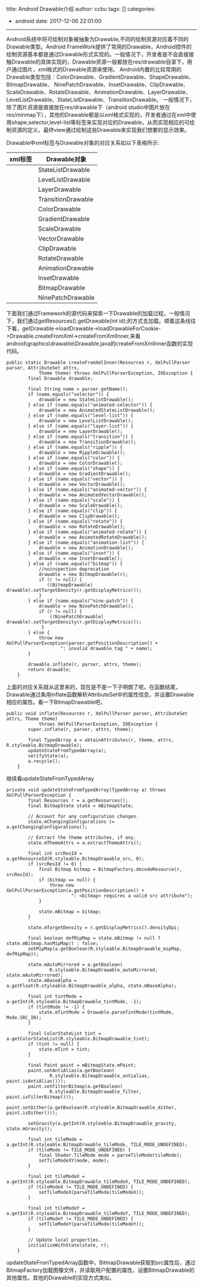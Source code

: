 title: Android Drawable介绍
author: ccbu
tags: []
categories:
  - android
date: 2017-12-06 22:01:00
---

Android系统中将可绘制对象被抽象为Drawable,不同的绘制资源对应着不同的Drawable类型。Android FrameWork提供了常用的Drawable，Android控件的绘制资源基本都是通过Drawable形式实现的。一般情况下，开发者是不会直接接触Drawable的具体实现的，Drawable资源一般都放在res/drawable目录下，用户通过图片，xml格式的Drawable资源来使用。 Android内置的比较常用的Drawable类型包括：ColorDrawable、GradientDrawable、ShapeDrawable、BitmapDrawable、 NinePatchDrawable、InsetDrawable、ClipDrawable、ScaleDrawable、RotateDrawable、AnimationDrawable、LayerDrawable、LevelListDrawable、StateListDrawable、TransitionDrawable。 一般情况下，除了图片资源是直接放在res/drawable下（android studio中图片放在res/minmap下），其他的Drawable都是以xml格式实现的，开发者通过在xml中使用shape,selector,level-list等标签来实现对应的Drawable，从而实现相应的可绘制资源的定义，最终view通过绘制这些Drawable来实现我们想要的显示效果。

Drawable中xml标签与Drawable对象的对应关系如以下表格所示:

| xml标签 | Drawable对象 |
| ---- | ---- |
| <selector> | StateListDrawable |
| <level-list> | LevelListDrawable |
| <layer-list> | LayerDrawable |
| <transition> | TransitionDrawable |
| <color> | ColorDrawable |
| <shape> | GradientDrawable |
| <scale> | ScaleDrawable |
| <vector> | VectorDrawable |
| <clip> | ClipDrawable |
| <rotate> | RotateDrawable |
| <anination-list> | AnimationDrawable |
| <inset> | InsetDrawable |
| <bitmap> | BitmapDrawable |
| <nine-patch> | NinePatchDrawable |

下面我们通过Framework的源代码来探索一下Drawable的加载过程，一般情况下，我们通过getResources().getDrawable(int id);的方式去加载。顺着这条线往下看，getDrawable->loadDrawable->loadDrawableForCookie->Drawable.createFromXml->createFromXmlInner,来看android\graphics\drawable\Drawable.java的createFromXmlInner函数的实现代码。
```
public static Drawable createFromXmlInner(Resources r, XmlPullParser parser, AttributeSet attrs,
            Theme theme) throws XmlPullParserException, IOException {
        final Drawable drawable;

        final String name = parser.getName();
        if (name.equals("selector")) {
            drawable = new StateListDrawable();
        } else if (name.equals("animated-selector")) {
            drawable = new AnimatedStateListDrawable();
        } else if (name.equals("level-list")) {
            drawable = new LevelListDrawable();
        } else if (name.equals("layer-list")) {
            drawable = new LayerDrawable();
        } else if (name.equals("transition")) {
            drawable = new TransitionDrawable();
        } else if (name.equals("ripple")) {
            drawable = new RippleDrawable();
        } else if (name.equals("color")) {
            drawable = new ColorDrawable();
        } else if (name.equals("shape")) {
            drawable = new GradientDrawable();
        } else if (name.equals("vector")) {
            drawable = new VectorDrawable();
        } else if (name.equals("animated-vector")) {
            drawable = new AnimatedVectorDrawable();
        } else if (name.equals("scale")) {
            drawable = new ScaleDrawable();
        } else if (name.equals("clip")) {
            drawable = new ClipDrawable();
        } else if (name.equals("rotate")) {
            drawable = new RotateDrawable();
        } else if (name.equals("animated-rotate")) {
            drawable = new AnimatedRotateDrawable();
        } else if (name.equals("animation-list")) {
            drawable = new AnimationDrawable();
        } else if (name.equals("inset")) {
            drawable = new InsetDrawable();
        } else if (name.equals("bitmap")) {
            //noinspection deprecation
            drawable = new BitmapDrawable(r);
            if (r != null) {
               ((BitmapDrawable) drawable).setTargetDensity(r.getDisplayMetrics());
            }
        } else if (name.equals("nine-patch")) {
            drawable = new NinePatchDrawable();
            if (r != null) {
                ((NinePatchDrawable) drawable).setTargetDensity(r.getDisplayMetrics());
             }
        } else {
            throw new XmlPullParserException(parser.getPositionDescription() +
                    ": invalid drawable tag " + name);
        }

        drawable.inflate(r, parser, attrs, theme);
        return drawable;
    }
```
上面的对应关系就从这里来的，现在是不是一下子明朗了呢。在函数结尾，Drawable通过条用inflate函数解析AttributeSet中的属性信息，并设置Drawable相应的属性。看一下BitmapDrawable吧，
```
public void inflate(Resources r, XmlPullParser parser, AttributeSet attrs, Theme theme)
            throws XmlPullParserException, IOException {
        super.inflate(r, parser, attrs, theme);

        final TypedArray a = obtainAttributes(r, theme, attrs, R.styleable.BitmapDrawable);
        updateStateFromTypedArray(a);
        verifyState(a);
        a.recycle();
    }
```
继续看updateStateFromTypedArray
```
private void updateStateFromTypedArray(TypedArray a) throws XmlPullParserException {
        final Resources r = a.getResources();
        final BitmapState state = mBitmapState;

        // Account for any configuration changes.
        state.mChangingConfigurations |= a.getChangingConfigurations();

        // Extract the theme attributes, if any.
        state.mThemeAttrs = a.extractThemeAttrs();

        final int srcResId = a.getResourceId(R.styleable.BitmapDrawable_src, 0);
        if (srcResId != 0) {
            final Bitmap bitmap = BitmapFactory.decodeResource(r, srcResId);
            if (bitmap == null) {
                throw new XmlPullParserException(a.getPositionDescription() +
                        ": <bitmap> requires a valid src attribute");
            }

            state.mBitmap = bitmap;
        }

        state.mTargetDensity = r.getDisplayMetrics().densityDpi;

        final boolean defMipMap = state.mBitmap != null ? state.mBitmap.hasMipMap() : false;
        setMipMap(a.getBoolean(R.styleable.BitmapDrawable_mipMap, defMipMap));

        state.mAutoMirrored = a.getBoolean(
                R.styleable.BitmapDrawable_autoMirrored, state.mAutoMirrored);
        state.mBaseAlpha = a.getFloat(R.styleable.BitmapDrawable_alpha, state.mBaseAlpha);

        final int tintMode = a.getInt(R.styleable.BitmapDrawable_tintMode, -1);
        if (tintMode != -1) {
            state.mTintMode = Drawable.parseTintMode(tintMode, Mode.SRC_IN);
        }

        final ColorStateList tint = a.getColorStateList(R.styleable.BitmapDrawable_tint);
        if (tint != null) {
            state.mTint = tint;
        }

        final Paint paint = mBitmapState.mPaint;
        paint.setAntiAlias(a.getBoolean(
                R.styleable.BitmapDrawable_antialias, paint.isAntiAlias()));
        paint.setFilterBitmap(a.getBoolean(
                R.styleable.BitmapDrawable_filter, paint.isFilterBitmap()));
        paint.setDither(a.getBoolean(R.styleable.BitmapDrawable_dither, paint.isDither()));

        setGravity(a.getInt(R.styleable.BitmapDrawable_gravity, state.mGravity));

        final int tileMode = a.getInt(R.styleable.BitmapDrawable_tileMode, TILE_MODE_UNDEFINED);
        if (tileMode != TILE_MODE_UNDEFINED) {
            final Shader.TileMode mode = parseTileMode(tileMode);
            setTileModeXY(mode, mode);
        }

        final int tileModeX = a.getInt(R.styleable.BitmapDrawable_tileModeX, TILE_MODE_UNDEFINED);
        if (tileModeX != TILE_MODE_UNDEFINED) {
            setTileModeX(parseTileMode(tileModeX));
        }

        final int tileModeY = a.getInt(R.styleable.BitmapDrawable_tileModeY, TILE_MODE_UNDEFINED);
        if (tileModeY != TILE_MODE_UNDEFINED) {
            setTileModeY(parseTileMode(tileModeY));
        }

        // Update local properties.
        initializeWithState(state, r);
    }
```
updateStateFromTypedArray函数中，BitmapDrawable获取到src属性后，通过BitmapFactory加载图像文件，并读取用户配置的属性，设置BitmapDrawable的其他属性。其他的Drawable的实现方式类似。